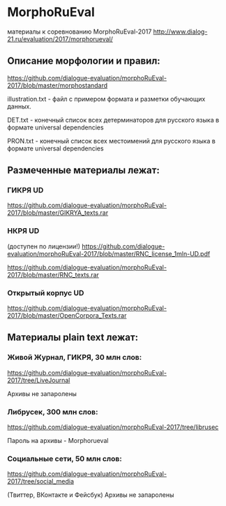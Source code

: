 # MorphoRuEval
материалы к соревнованию MorphoRuEval-2017
http://www.dialog-21.ru/evaluation/2017/morphorueval/ 

## Описание морфологии и правил:
https://github.com/dialogue-evaluation/morphoRuEval-2017/blob/master/morphostandard

illustration.txt - файл с примером формата и разметки обучающих данных.

DET.txt - конечный список всех детерминаторов для русского языка в формате universal dependencies

PRON.txt -  конечный список всех местоимений для русского языка в формате universal dependencies


## Размеченные материалы лежат:
### ГИКРЯ UD
https://github.com/dialogue-evaluation/morphoRuEval-2017/blob/master/GIKRYA_texts.rar

### НКРЯ UD
(доступен по лицензии!) 
https://github.com/dialogue-evaluation/morphoRuEval-2017/blob/master/RNC_license_1mln-UD.pdf

https://github.com/dialogue-evaluation/morphoRuEval-2017/blob/master/RNC_texts.rar

### Открытый корпус UD
https://github.com/dialogue-evaluation/morphoRuEval-2017/blob/master/OpenCorpora_Texts.rar

## Материалы plain text лежат:
### Живой Журнал, ГИКРЯ, 30 млн слов:

https://github.com/dialogue-evaluation/morphoRuEval-2017/tree/LiveJournal

Архивы не запаролены

### Либрусек, 300 млн слов:

https://github.com/dialogue-evaluation/morphoRuEval-2017/tree/librusec

Пароль на архивы - Morphorueval

### Социальные сети, 50 млн слов:

https://github.com/dialogue-evaluation/morphoRuEval-2017/tree/social_media

(Твиттер, ВКонтакте и Фейсбук)
Архивы не запаролены
